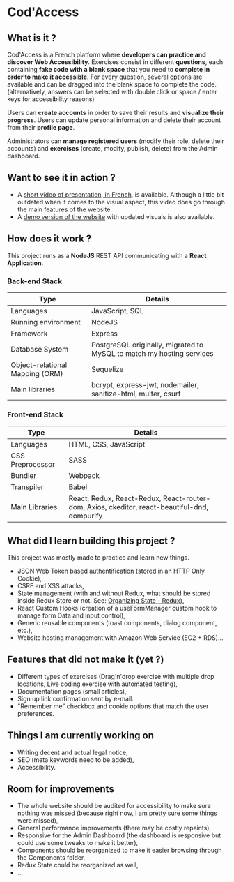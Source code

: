 # Cod'Access

## What is it ?

Cod'Access is a French platform where **developers can practice and discover Web Accessibility**.
Exercises consist in different **questions**, each containing **fake code with a blank space** that you need to **complete in order to make it accessible**. For every question, several options are available and can be dragged into the blank space to complete the code. (alternatively, answers can be selected with double click or space / enter keys for accessibility reasons)

Users can **create accounts** in order to save their results and **visualize their progress**. Users can update personal information and delete their account from their **profile page**.

Administrators can **manage registered users** (modify their role, delete their accounts) and **exercises** (create, modify, publish, delete) from the Admin dashboard.

## Want to see it in action ?
* A [short video of presentation, in French](https://youtu.be/DBsur_GxC9E?t=2881), is available. Although a little bit outdated when it comes to the visual aspect, this video does go through the main features of the website.
* A [demo version of the website](https://cod-access-demo.fr/) with updated visuals is also available.

## How does it work ?

This project runs as a **NodeJS** REST API communicating with a **React Application**.

### Back-end Stack

| Type | Details |
| ------------- |  ------------- |
| Languages | JavaScript, SQL |
| Running environment | NodeJS |
| Framework | Express
| Database System | PostgreSQL originally, migrated to MySQL to match my hosting services |
| Object-relational Mapping (ORM) | Sequelize |
| Main libraries | bcrypt, express-jwt, nodemailer, sanitize-html, multer, csurf |
### Front-end Stack

| Type | Details |
| ------------- |  ------------- |
| Languages | HTML, CSS, JavaScript |
| CSS Preprocessor | SASS |
| Bundler | Webpack |
| Transpiler | Babel |
| Main Libraries | React, Redux, React-Redux, React-router-dom, Axios, ckeditor, react-beautiful-dnd, dompurify |

## What did I learn building this project ?
This project was mostly made to practice and learn new things.

- JSON Web Token based authentification (stored in an HTTP Only Cookie),
- CSRF and XSS attacks,
- State management (with and without Redux, what should be stored inside Redux Store or not. See: [Organizing State - Redux](https://redux.js.org/faq/organizing-state#should-i-put-form-state-or-other-ui-state-in-my-store)),
- React Custom Hooks (creation of a useFormManager custom hook to manage form Data and input control),
- Generic reusable components (toast components, dialog component, etc.),
- Website hosting management with Amazon Web Service (EC2 + RDS)...

## Features that did not make it (yet ?)

* Different types of exercises (Drag'n'drop exercise with multiple drop locations, Live coding exercise with automated testing),
* Documentation pages (small articles),
* Sign up link confirmation sent by e-mail.
* "Remember me" checkbox and cookie options that match the user preferences.

## Things I am currently working on
* Writing decent and actual legal notice,
* SEO (meta keywords need to be added),
* Accessibility.

## Room for improvements

* The whole website should be audited for accessibility to make sure nothing was missed (because right now, I am pretty sure some things were missed),
* General performance improvements (there may be costly repaints),
* Responsive for the Admin Dashboard (the dashboard is responsive but could use some tweaks to make it better),
* Components should be reorganized to make it easier browsing through the Components folder,
* Redux State could be reorganized as well,
* ...

